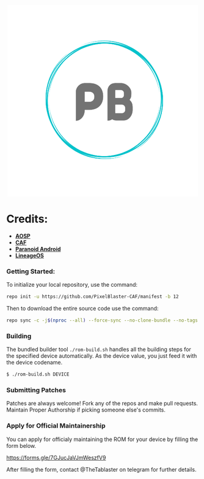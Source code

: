 <p align="center">
  <img src="PixelBlaster.png" />
</p>  

Credits:
=======
 * [**AOSP**](https://android.googlesource.com)
 * [**CAF**](https://source.codeaurora.org/)
 * [**Paranoid Android**](https://github.com/AOSPA)
 * [**LineageOS**](https://github.com/LineageOS)

### Getting Started: ###

To initialize your local repository, use the command:

```bash
repo init -u https://github.com/PixelBlaster-CAF/manifest -b 12
```

Then to download the entire source code use the command:

```bash
repo sync -c -j$(nproc --all) --force-sync --no-clone-bundle --no-tags
```

### Building ###

The bundled builder tool `./rom-build.sh` handles all the building steps for the specified device
automatically. As the device value, you just feed it with the device codename.

```bash
$ ./rom-build.sh DEVICE
```

### Submitting Patches ###

Patches are always welcome! Fork any of the repos and make pull requests. Maintain Proper Authorship if picking someone else's commits.

### Apply for Official Maintainership ###

You can apply for officialy maintaining the ROM for your device by filling the form below.

https://forms.gle/7GJucJaVJmWeszfV9

After filling the form, contact @TheTablaster on telegram for further details.